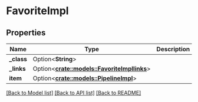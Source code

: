 # FavoriteImpl

## Properties

Name | Type | Description | Notes
------------ | ------------- | ------------- | -------------
**_class** | Option<**String**> |  | [optional]
**_links** | Option<[**crate::models::FavoriteImpllinks**](FavoriteImpllinks.md)> |  | [optional]
**item** | Option<[**crate::models::PipelineImpl**](PipelineImpl.md)> |  | [optional]

[[Back to Model list]](../README.md#documentation-for-models) [[Back to API list]](../README.md#documentation-for-api-endpoints) [[Back to README]](../README.md)


